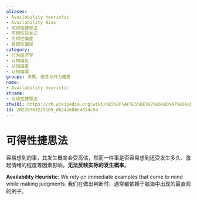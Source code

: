 ```yaml
---
aliases:
- Availability heuristic
- Availability Bias
- 可得性捷思法
- 可用性启发式
- 可得性偏差
- 易取性偏误
category:
- 行为经济学
- 认知偏见
- 认知偏差
- 认知偏误
groups: 决策、信念与行为偏差
name:
- Availability heuristic
zhname:
- 可得性捷思法
zhwiki: https://zh.wikipedia.org/wiki/%E5%8F%AF%E5%BE%97%E6%80%A7%E6%8D%B7%E6%80%9D%E6%B3%95
id: 20220703225105_db24a688e4314c54
---
```


# 可得性捷思法

容易想到的事，其发生概率会受高估，然而一件事是否容易想到还受发生多久、激起情绪的程度等因素影响，**无法反映实际的发生概率**。

**Availability Heuristic**: We rely on immediate examples that come to mind while making judgments.
我们在做出判断时，通常都依赖于脑海中出现的最直观的例子。